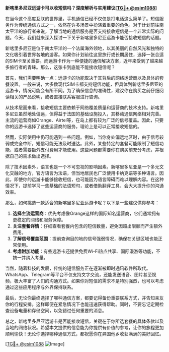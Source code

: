 **新喀里多尼亚远游卡可以收短信吗？深度解析与实用建议[[TG💪+ @esim1088](https://t.me/s/esim1088)]**

在当今这个高度互联的世界里，手机通信已经不仅仅是打电话这么简单了。短信服务作为传统通信方式之一，依然在许多场景中扮演着重要的角色。对于计划前往南太平洋的旅行者来说，了解当地的通信服务是否支持接收短信是一个非常实际的问题。今天，我们就来深入探讨一下关于新喀里多尼亚远游卡能否接收短信的话题。

新喀里多尼亚是位于南太平洋的一个法属海外领地，以其美丽的自然风光和独特的文化吸引着世界各地的游客。如果你计划前往这里旅行或长期居住，选择一张合适的SIM卡至关重要。而远游卡作为一种便捷的通信解决方案，近年来受到了越来越多旅行者的青睐。那么，这张卡到底能不能接收短信呢？

首先，我们需要明确一点：远游卡的功能取决于其背后的网络运营商以及具体的套餐设置。一般来说，大多数现代SIM卡都支持短信功能，但具体到新喀里多尼亚的远游卡，情况可能会有所不同。为了确保信息的准确性，建议你在购买之前仔细阅读相关的产品说明，或者直接联系客服进行咨询。

从技术层面来看，接收短信主要依赖于网络覆盖质量和运营商的技术支持。新喀里多尼亚虽然地处偏远，但得益于法国的基础设施投入，其移动通信网络相对完善。主流的运营商如Orange、Airtel等，在岛上都有较为广泛的信号覆盖。因此，只要你的远游卡选择了这些运营商的服务，理论上是可以正常接收短信的。

然而，实际使用中仍可能遇到一些问题。例如，当你身处偏远地区时，由于信号较弱或完全中断，短信可能无法及时送达。此外，某些特定的套餐可能限制了短信功能，或者需要额外支付费用才能使用。这些问题都需要你在购买前充分考虑，并根据自己的需求做出选择。

除了技术因素外，语言也是一个不可忽视的影响因素。新喀里多尼亚是一个多元文化交融的地方，官方语言为法语，但当地居民也广泛使用卡纳克语等多种语言。因此，即使你的远游卡能够接收短信，也可能因为语言障碍而难以理解内容。在这种情况下，提前学习一些基础的法语短句，或者借助翻译工具，会大大提升你的沟通效率。

那么，如何挑选一款适合的新喀里多尼亚远游卡呢？以下是一些建议供你参考：

1. **选择主流运营商**：优先考虑像Orange这样的国际知名运营商，它们通常拥有更稳定的网络和服务保障。
2. **关注套餐详情**：仔细查看套餐内包含的短信数量，避免因超出限额而产生额外费用。
3. **了解信号覆盖范围**：提前查询目的地的信号强弱情况，确保在关键区域也能正常使用。
4. **考虑附加功能**：有些远游卡还提供免费Wi-Fi热点共享、国际漫游等功能，不妨一并纳入考量。

当然，随着科技的发展，传统的短信服务正在逐渐被即时通讯软件所取代。WhatsApp、Telegram等平台不仅支持文字交流，还能发送语音、图片甚至视频，极大丰富了人们的沟通方式。如果你对短信的需求不是特别强烈，也可以考虑通过这些应用程序与外界保持联系。

最后，无论你最终选择了哪种通信方案，都要记得备份重要联系方式，并告知亲友你的行程安排。这样即便在紧急情况下也能迅速获得帮助。同时，不要忘记定期检查设备电量和存储空间，以免错过任何重要的消息。

总之，新喀里多尼亚远游卡是否能接收短信，关键在于你所选套餐的具体条款以及当地的网络状况。希望本文提供的信息能为你提供有价值的参考，让你的旅程更加顺利愉快！无论你选择哪种通信方式，都祝愿你在异国他乡收获满满的美好回忆。

[[TG💪+ @esim1088](https://t.me/s/esim1088) ![Image](https://i.postimg.cc/4NQfJmqS/Snipaste-2025-05-13-00-14-12.png)]